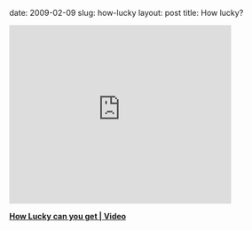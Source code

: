 date: 2009-02-09
slug: how-lucky
layout: post
title: How lucky?


<iframe width="400" height="323" src="http://www.youtube.com/embed/SbYPmZn6Ip4?wmode=transparent&autohide=1&egm=0&hd=1&iv_load_policy=3&modestbranding=1&rel=0&showinfo=0&showsearch=0" frameborder="0" allowfullscreen></iframe><p><a href="http://desitechmasti.com/bizarre/how-lucky-can-you-get-video/" target="_blank"><b>How Lucky can you get | Video</b><br/></a></p>
